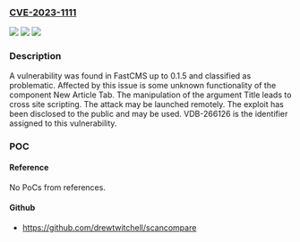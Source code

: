 ### [CVE-2023-1111](https://cve.mitre.org/cgi-bin/cvename.cgi?name=CVE-2023-1111)
![](https://img.shields.io/static/v1?label=Product&message=FastCMS&color=blue)
![](https://img.shields.io/static/v1?label=Version&message=%3D%200.1.0%20&color=brighgreen)
![](https://img.shields.io/static/v1?label=Vulnerability&message=CWE-79%20Cross%20Site%20Scripting&color=brighgreen)

### Description

A vulnerability was found in FastCMS up to 0.1.5 and classified as problematic. Affected by this issue is some unknown functionality of the component New Article Tab. The manipulation of the argument Title leads to cross site scripting. The attack may be launched remotely. The exploit has been disclosed to the public and may be used. VDB-266126 is the identifier assigned to this vulnerability.

### POC

#### Reference
No PoCs from references.

#### Github
- https://github.com/drewtwitchell/scancompare

